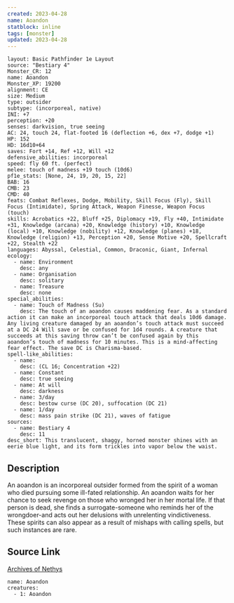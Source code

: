 ```yaml
---
created: 2023-04-28
name: Aoandon
statblock: inline
tags: [monster]
updated: 2023-04-28
---
```

```statblock
layout: Basic Pathfinder 1e Layout
source: "Bestiary 4"
Monster_CR: 12
name: Aoandon
Monster_XP: 19200
alignment: CE
size: Medium
type: outsider
subtype: (incorporeal, native)
INI: +7
perception: +20
senses: darkvision, true seeing
AC: 24, touch 24, flat-footed 16 (deflection +6, dex +7, dodge +1)
HP: 152
HD: 16d10+64
saves: Fort +14, Ref +12, Will +12
defensive_abilities: incorporeal
speed: fly 60 ft. (perfect)
melee: touch of madness +19 touch (10d6)
pf1e_stats: [None, 24, 19, 20, 15, 22]
BAB: 16
CMB: 23
CMD: 40
feats: Combat Reflexes, Dodge, Mobility, Skill Focus (Fly), Skill Focus (Intimidate), Spring Attack, Weapon Finesse, Weapon Focus (touch)
skills: Acrobatics +22, Bluff +25, Diplomacy +19, Fly +40, Intimidate +31, Knowledge (arcana) +20, Knowledge (history) +10, Knowledge (local) +10, Knowledge (nobility) +12, Knowledge (planes) +18, Knowledge (religion) +13, Perception +20, Sense Motive +20, Spellcraft +22, Stealth +22
languages: Abyssal, Celestial, Common, Draconic, Giant, Infernal
ecology:
  - name: Environment
    desc: any
  - name: Organisation
    desc: solitary
  - name: Treasure
    desc: none
special_abilities:
  - name: Touch of Madness (Su)
    desc: The touch of an aoandon causes maddening fear. As a standard action it can make an incorporeal touch attack that deals 10d6 damage. Any living creature damaged by an aoandon’s touch attack must succeed at a DC 24 Will save or be confused for 1d4 rounds. A creature that succeeds at this saving throw can’t be confused again by this aoandon’s touch of madness for 10 minutes. This is a mind-affecting fear effect. The save DC is Charisma-based.
spell-like_abilities:
  - name:
    desc: (CL 16; Concentration +22)
  - name: Constant
    desc: true seeing
  - name: At will
    desc: darkness
  - name: 3/day
    desc: bestow curse (DC 20), suffocation (DC 21)
  - name: 1/day
    desc: mass pain strike (DC 21), waves of fatigue
sources:
  - name: Bestiary 4
    desc: 11
desc_short: This translucent, shaggy, horned monster shines with an eerie blue light, and its form trickles into vapor below the waist.
```
## Description
An aoandon is an incorporeal outsider formed from the spirit of a woman who died pursuing some ill-fated relationship. An aoandon waits for her chance to seek revenge on those who wronged her in her mortal life. If that person is dead, she finds a surrogate-someone who reminds her of the wrongdoer-and acts out her delusions with unrelenting vindictiveness. These spirits can also appear as a result of mishaps with calling spells, but such instances are rare.
## Source Link
[Archives of Nethys](https://aonprd.com/MonsterDisplay.aspx?ItemName=Aoandon)
```encounter-table
name: Aoandon
creatures:
  - 1: Aoandon
```
